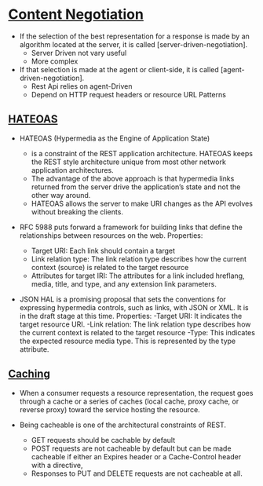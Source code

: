 # [Content Negotiation](https://restfulapi.net/content-negotiation/)

- If the selection of the best representation for a response is made by an algorithm located at the server, it is called [server-driven-negotiation].
  - Server Driven not vary useful
  - More complex
- If that selection is made at the agent or client-side, it is called [agent-driven-negotiation].
  - Rest Api relies on agent-Driven
  - Depend on HTTP request headers or resource URL Patterns

## [HATEOAS](https://restfulapi.net/hateoas/)

- HATEOAS (Hypermedia as the Engine of Application State)
  - is a constraint of the REST application architecture. HATEOAS keeps the REST style architecture unique from most other network application architectures.
  - The advantage of the above approach is that hypermedia links returned from the server drive the application’s state and not the other way around.
  - HATEOAS allows the server to make URI changes as the API evolves without breaking the clients.

- RFC 5988 puts forward a framework for building links that define the relationships between resources on the web.
Properties:
  - Target URI: Each link should contain a target
  - Link relation type: The link relation type describes how the current context (source) is related to the target resource
  - Attributes for target IRI: The attributes for a link included hreflang, media, title, and type, and any extension link parameters.

- JSON HAL is a promising proposal that sets the conventions for expressing hypermedia controls, such as links, with JSON or XML. It is in the draft stage at this time.
Properties:
  -Target URI: It indicates the target resource URI. 
  -Link relation: The link relation type describes how the current context is related to the target resource
  -Type: This indicates the expected resource media type. This is represented by the type attribute.

## [Caching](https://restfulapi.net/caching/)

- When a consumer requests a resource representation, the request goes through a cache or a series of caches (local cache, proxy cache, or reverse proxy) toward the service hosting the resource.

- Being cacheable is one of the architectural constraints of REST.
  - GET requests should be cachable by default
  - POST requests are not cacheable by default but can be made cacheable if either an Expires header or a Cache-Control header with a directive,
  - Responses to PUT and DELETE requests are not cacheable at all.